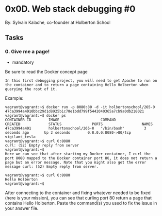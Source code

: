 # 0x0D. Web stack debugging #0
By: Sylvain Kalache, co-founder at Holberton School

## Tasks
### 0. Give me a page!
- mandatory

Be sure to read the Docker concept page

	In this first debugging project, you will need to get Apache to run on the container and to return a page containing Hello Holberton when querying the root of it.

Example:

	vagrant@vagrant:~$ docker run -p 8080:80 -d -it holbertonschool/265-0
	47ca3994a4910bbc29d1d8925b1c70e1bdd799f5442040365a7cb9a0db218021
	vagrant@vagrant:~$ docker ps
	CONTAINER ID        IMAGE                   COMMAND             CREATED             STATUS              PORTS                  NAMES
	47ca3994a491        holbertonschool/265-0   "/bin/bash"         3 seconds ago       Up 2 seconds        0.0.0.0:8080->80/tcp   vigilant_tesla
	vagrant@vagrant:~$ curl 0:8080
	curl: (52) Empty reply from server
	vagrant@vagrant:~$
	Here we can see that after starting my Docker container, I curl the port 8080 mapped to the Docker container port 80, it does not return a page but an error message. Note that you might also get the error message curl: (52) Empty reply from server.

	vagrant@vagrant:~$ curl 0:8080
	Hello Holberton
	vagrant@vagrant:~$
	
After connecting to the container and fixing whatever needed to be fixed (here is your mission), you can see that curling port 80 return a page that contains Hello Holberton. Paste the command(s) you used to fix the issue in your answer file.
